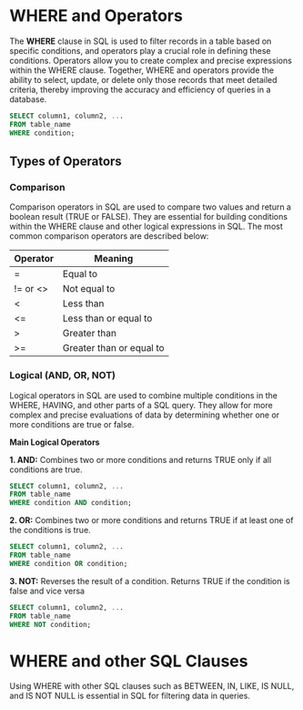 # WHERE and Operators

The **WHERE** clause in SQL is used to filter records in a table based on specific conditions, and operators play a crucial role in defining these conditions. Operators allow you to create complex and precise expressions within the WHERE clause. Together, WHERE and operators provide the ability to select, update, or delete only those records that meet detailed criteria, thereby improving the accuracy and efficiency of queries in a database.

```sql
SELECT column1, column2, ...
FROM table_name
WHERE condition;
```

## Types of Operators

### Comparison

Comparison operators in SQL are used to compare two values ​​and return a boolean result (TRUE or FALSE). They are essential for building conditions within the WHERE clause and other logical expressions in SQL. The most common comparison operators are described below:

| Operator | Meaning |
| ------------ | ------------ |
| = | Equal to |
| != or <> | Not equal to |
| < | Less than |
| <= | Less than or equal to |
| > | Greater than |
| >= | Greater than or equal to |

### Logical (AND, OR, NOT)

Logical operators in SQL are used to combine multiple conditions in the WHERE, HAVING, and other parts of a SQL query. They allow for more complex and precise evaluations of data by determining whether one or more conditions are true or false.

**Main Logical Operators**

**1. AND:** Combines two or more conditions and returns TRUE only if all conditions are true.

```sql
SELECT column1, column2, ...
FROM table_name
WHERE condition AND condition;
```

**2. OR:** Combines two or more conditions and returns TRUE if at least one of the conditions is true.

```sql
SELECT column1, column2, ...
FROM table_name
WHERE condition OR condition;
```

**3. NOT:** Reverses the result of a condition. Returns TRUE if the condition is false and vice versa

```sql
SELECT column1, column2, ...
FROM table_name
WHERE NOT condition;
```

# WHERE and other SQL Clauses

Using WHERE with other SQL clauses such as BETWEEN, IN, LIKE, IS NULL, and IS NOT NULL is essential in SQL for filtering data in queries.
